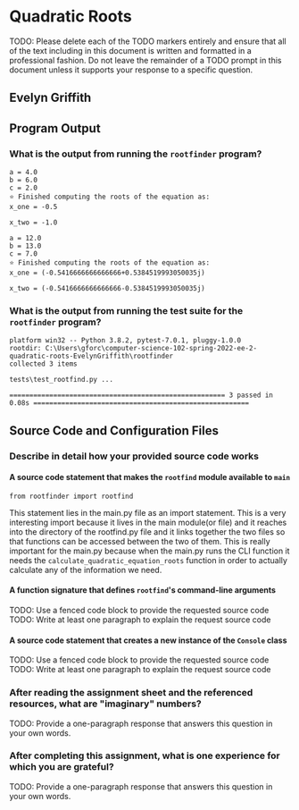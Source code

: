 # Quadratic Roots

TODO: Please delete each of the TODO markers entirely and ensure that all of
the text including in this document is written and formatted in a professional
fashion. Do not leave the remainder of a TODO prompt in this document unless
it supports your response to a specific question.

## Evelyn Griffith

## Program Output

### What is the output from running the `rootfinder` program?

```⭐ Calculating the roots of the quadratic equation with:
a = 4.0
b = 6.0
c = 2.0
⭐ Finished computing the roots of the equation as:
x_one = -0.5

x_two = -1.0
```

```⭐ Calculating the roots of the quadratic equation with:
a = 12.0
b = 13.0
c = 7.0
⭐ Finished computing the roots of the equation as:
x_one = (-0.5416666666666666+0.5384519993050035j)

x_two = (-0.5416666666666666-0.5384519993050035j)
```

### What is the output from running the test suite for the `rootfinder` program?

```===================================================== test session starts ======================================================
platform win32 -- Python 3.8.2, pytest-7.0.1, pluggy-1.0.0
rootdir: C:\Users\gforc\computer-science-102-spring-2022-ee-2-quadratic-roots-EvelynGriffith\rootfinder
collected 3 items

tests\test_rootfind.py ...

====================================================== 3 passed in 0.08s ======================================================
```

## Source Code and Configuration Files

### Describe in detail how your provided source code works

#### A source code statement that makes the `rootfind` module available to `main`

```from rootfinder import rootfind```

This statement lies in the main.py file as an import statement. This is a very interesting import because it lives in the main module(or file) and it reaches into the directory of the rootfind.py file and it links together the two files so that functions can be accessed between the two of them. This is really important for the main.py because when the main.py runs the CLI function it needs the ```calculate_quadratic_equation_roots``` function in order to actually calculate any of the information we need.

#### A function signature that defines `rootfind`'s command-line arguments

TODO: Use a fenced code block to provide the requested source code
TODO: Write at least one paragraph to explain the request source code

#### A source code statement that creates a new instance of the `Console` class

TODO: Use a fenced code block to provide the requested source code
TODO: Write at least one paragraph to explain the request source code

### After reading the assignment sheet and the referenced resources, what are "imaginary" numbers?

TODO: Provide a one-paragraph response that answers this question in your own words.

### After completing this assignment, what is one experience for which you are grateful?

TODO: Provide a one-paragraph response that answers this question in your own words.
